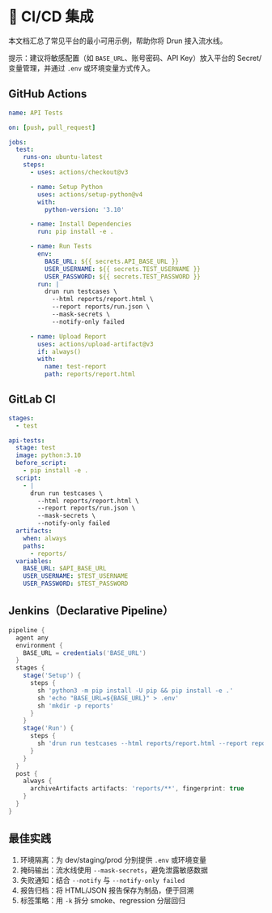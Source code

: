 # 🔗 CI/CD 集成

本文档汇总了常见平台的最小可用示例，帮助你将 Drun 接入流水线。

提示：建议将敏感配置（如 `BASE_URL`、账号密码、API Key）放入平台的 Secret/变量管理，并通过 `.env` 或环境变量方式传入。

## GitHub Actions

```yaml
name: API Tests

on: [push, pull_request]

jobs:
  test:
    runs-on: ubuntu-latest
    steps:
      - uses: actions/checkout@v3

      - name: Setup Python
        uses: actions/setup-python@v4
        with:
          python-version: '3.10'

      - name: Install Dependencies
        run: pip install -e .

      - name: Run Tests
        env:
          BASE_URL: ${{ secrets.API_BASE_URL }}
          USER_USERNAME: ${{ secrets.TEST_USERNAME }}
          USER_PASSWORD: ${{ secrets.TEST_PASSWORD }}
        run: |
          drun run testcases \
            --html reports/report.html \
            --report reports/run.json \
            --mask-secrets \
            --notify-only failed

      - name: Upload Report
        uses: actions/upload-artifact@v3
        if: always()
        with:
          name: test-report
          path: reports/report.html
```

## GitLab CI

```yaml
stages:
  - test

api-tests:
  stage: test
  image: python:3.10
  before_script:
    - pip install -e .
  script:
    - |
      drun run testcases \
        --html reports/report.html \
        --report reports/run.json \
        --mask-secrets \
        --notify-only failed
  artifacts:
    when: always
    paths:
      - reports/
  variables:
    BASE_URL: $API_BASE_URL
    USER_USERNAME: $TEST_USERNAME
    USER_PASSWORD: $TEST_PASSWORD
```

## Jenkins（Declarative Pipeline）

```groovy
pipeline {
  agent any
  environment {
    BASE_URL = credentials('BASE_URL')
  }
  stages {
    stage('Setup') {
      steps {
        sh 'python3 -m pip install -U pip && pip install -e .'
        sh 'echo "BASE_URL=${BASE_URL}" > .env'
        sh 'mkdir -p reports'
      }
    }
    stage('Run') {
      steps {
        sh 'drun run testcases --html reports/report.html --report reports/run.json --mask-secrets'
      }
    }
  }
  post {
    always {
      archiveArtifacts artifacts: 'reports/**', fingerprint: true
    }
  }
}
```

## 最佳实践

1. 环境隔离：为 dev/staging/prod 分别提供 `.env` 或环境变量
2. 掩码输出：流水线使用 `--mask-secrets`，避免泄露敏感数据
3. 失败通知：结合 `--notify` 与 `--notify-only failed`
4. 报告归档：将 HTML/JSON 报告保存为制品，便于回溯
5. 标签策略：用 `-k` 拆分 smoke、regression 分层回归

